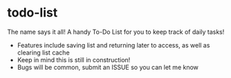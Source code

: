 # todo-list

The name says it all! A handy To-Do List for you to keep track of daily tasks!

- Features include saving list and returning later to access, as well as clearing list cache
- Keep in mind this is still in construction!
- Bugs will be common, submit an ISSUE so you can let me know
